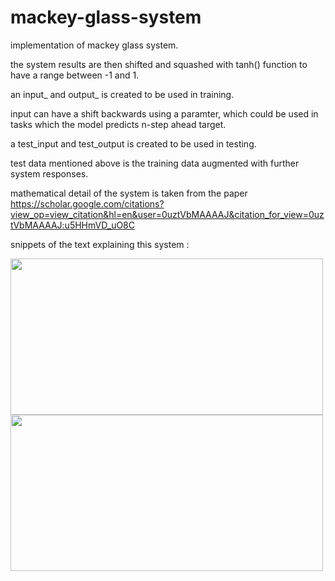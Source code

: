 # mackey-glass-system
implementation of mackey glass system. 


the system results are then shifted and squashed with tanh() function to have a range between -1 and 1.


an input_ and output_ is created to be used in training. 


input can have a shift backwards using a paramter, which could be used in tasks which the model predicts n-step ahead target.


a test_input and test_output is created to be used in testing. 
 
test data mentioned above is the training data augmented with further system responses. 

mathematical detail of the system is taken from the paper https://scholar.google.com/citations?view_op=view_citation&hl=en&user=0uztVbMAAAAJ&citation_for_view=0uztVbMAAAAJ:u5HHmVD_uO8C 




snippets of the text explaining this system : 




<img src="https://user-images.githubusercontent.com/50669689/189479258-7ee9bceb-49e9-4477-8262-41a088790711.png" width="500" height="250">
<img src="https://user-images.githubusercontent.com/50669689/189479472-0be093ab-e3c1-41ed-99bf-c36280e47643.png" width="500" height="250">



